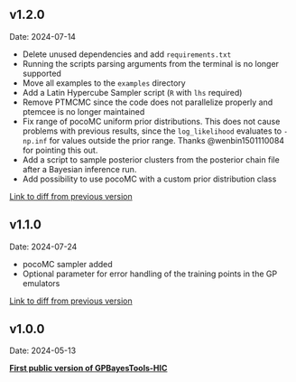 ## v1.2.0
Date: 2024-07-14

- Delete unused dependencies and add `requirements.txt`
- Running the scripts parsing arguments from the terminal is no longer supported
- Move all examples to the `examples` directory
- Add a Latin Hypercube Sampler script (`R` with `lhs` required)
- Remove PTMCMC since the code does not parallelize properly and ptemcee is no longer maintained
- Fix range of pocoMC uniform prior distributions. This does not cause problems with previous results, since the `log_likelihood` evaluates to `-np.inf` for values outside the prior range. Thanks @wenbin1501110084 for pointing this out.
- Add a script to sample posterior clusters from the posterior chain file after a Bayesian inference run.
- Add possibility to use pocoMC with a custom prior distribution class

[Link to diff from previous version](https://github.com/Hendrik1704/GPBayesTools-HIC/compare/v1.1.0...v1.2.0)

## v1.1.0
Date: 2024-07-24

- pocoMC sampler added
- Optional parameter for error handling of the training points in the GP emulators

[Link to diff from previous version](https://github.com/Hendrik1704/GPBayesTools-HIC/compare/v1.0.0...v1.1.0)

## v1.0.0
Date: 2024-05-13

**[First public version of GPBayesTools-HIC ](https://github.com/Hendrik1704/GPBayesTools-HIC/releases/tag/v1.0.0)**